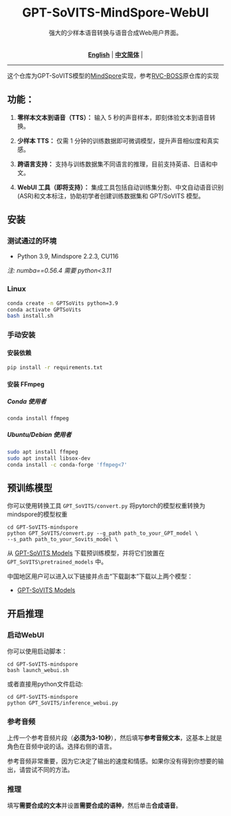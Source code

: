 <div align="center">

<h1>GPT-SoVITS-MindSpore-WebUI</h1>
强大的少样本语音转换与语音合成Web用户界面。<br><br>

[**English**](../../README.md) | [**中文简体**](./README.md) |

</div>

---

这个仓库为GPT-SoVITS模型的[MindSpore](https://www.mindspore.cn/)实现，参考[RVC-BOSS](https://github.com/RVC-Boss/GPT-SoVITS)原仓库的实现

## 功能：

1. **零样本文本到语音（TTS）：** 输入 5 秒的声音样本，即刻体验文本到语音转换。

2. **少样本 TTS：** 仅需 1 分钟的训练数据即可微调模型，提升声音相似度和真实感。

3. **跨语言支持：** 支持与训练数据集不同语言的推理，目前支持英语、日语和中文。

4. **WebUI 工具（即将支持）：** 集成工具包括自动训练集分割、中文自动语音识别(ASR)和文本标注，协助初学者创建训练数据集和 GPT/SoVITS 模型。

## 安装

### 测试通过的环境

- Python 3.9, Mindspore 2.2.3, CU116

_注: numba==0.56.4 需要 python<3.11_

### Linux

```bash
conda create -n GPTSoVits python=3.9
conda activate GPTSoVits
bash install.sh
```

### 手动安装

#### 安装依赖

```bash
pip install -r requirements.txt
```

#### 安装 FFmpeg

##### Conda 使用者

```bash
conda install ffmpeg
```

##### Ubuntu/Debian 使用者

```bash
sudo apt install ffmpeg
sudo apt install libsox-dev
conda install -c conda-forge 'ffmpeg<7'
```

## 预训练模型

你可以使用转换工具 `GPT_SoVITS/convert.py` 将pytorch的模型权重转换为mindspore的模型权重

```
cd GPT-SoVITS-mindspore
python GPT_SoVITS/convert.py --g_path path_to_your_GPT_model \
--s_path path_to_your_Sovits_model \
```

从 [GPT-SoVITS Models](https://huggingface.co/lj1995/GPT-SoVITS) 下载预训练模型，并将它们放置在 `GPT_SoVITS\pretrained_models` 中。

中国地区用户可以进入以下链接并点击“下载副本”下载以上两个模型：

- [GPT-SoVITS Models](https://www.icloud.com.cn/iclouddrive/056y_Xog_HXpALuVUjscIwTtg#GPT-SoVITS_Models)

## 开启推理

### 启动WebUI

你可以使用启动脚本：

```
cd GPT-SoVITS-mindspore
bash launch_webui.sh
```

或者直接用python文件启动:

```
cd GPT-SoVITS-mindspore
python GPT_SoVITS/inference_webui.py
```

### 参考音频

上传一个参考音频片段（**必须为3-10秒**），然后填写**参考音频文本**，这基本上就是角色在音频中说的话。选择右侧的语言。

参考音频非常重要，因为它决定了输出的速度和情感。如果你没有得到你想要的输出，请尝试不同的方法。

### 推理

填写**需要合成的文本**并设置**需要合成的语种**，然后单击**合成语音**。
